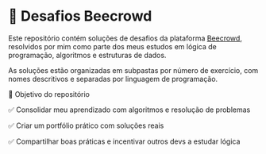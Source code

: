 # 🧠 Desafios Beecrowd

Este repositório contém soluções de desafios da plataforma [Beecrowd](https://www.beecrowd.com.br/), resolvidos por mim como parte dos meus estudos em lógica de programação, algoritmos e estruturas de dados.

As soluções estão organizadas em subpastas por número de exercício, com nomes descritivos e separadas por linguagem de programação.

🎯 Objetivo do repositório

✅ Consolidar meu aprendizado com algoritmos e resolução de problemas

✅ Criar um portfólio prático com soluções reais

✅ Compartilhar boas práticas e incentivar outros devs a estudar lógica


